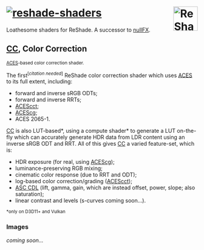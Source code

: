 <!-- @format -->

[ACES]: https://acescentral.com
[ACEScg]: https://docs.acescentral.com/specifications/acescg/
[ACEScct]: https://docs.acescentral.com/specifications/acescct/
[CC]: https://github.com/nullfrctl/reshade-shaders/blob/main/Shaders/CC.fx
[nullFX]: https://github.com/nullfrctl/nullFXs

# [![reshade-shaders](https://github.com/nullfrctl/reshade-shaders/assets/99456326/963ebed4-bbd5-4e1a-9013-18d04ade4447)](.) [<img alt="ReShade" align="right" src="https://github.com/nullfrctl/loathe/assets/99456326/34a349b7-9c7e-4621-a2a9-ca5661931d81" height="64px">](https://reshade.me/)

Loathesome shaders for ReShade. A successor to [nullFX].

## [CC], Color Correction

<sup>[ACES]-based color correction shader.</sup>

The first<sup>[_citation needed_]</sup> ReShade color correction shader which uses [ACES] to its full extent, including:
- forward and inverse sRGB ODTs;
- forward and inverse RRTs;
- [ACEScct];
- [ACEScg];
- ACES 2065-1.

[CC] is also LUT-based*, using a compute shader* to generate a LUT on-the-fly which can accurately generate HDR data from LDR content using an inverse sRGB ODT and RRT.
All of this gives [CC] a varied feature-set, which is:
- HDR exposure (for real, using [ACEScg]);
- luminance-preserving RGB mixing;
- cinematic color response (due to RRT and ODT);
- log-based color correction/grading ([ACEScct]);
- [ASC CDL](https://en.wikipedia.org/wiki/ASC_CDL) (lift, gamma, gain, which are instead offset, power, slope; also saturation);
- linear contrast and levels (s-curves coming soon…).

<sub>*only on D3D11+ and Vulkan</sub>

### Images
_coming soon…_
